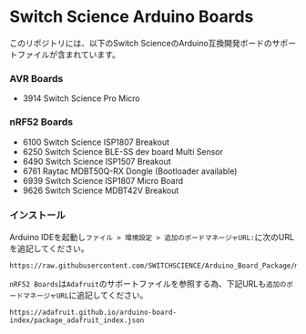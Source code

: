 # Switch Science Arduino Boards

このリポジトリには、以下のSwitch ScienceのArduino互換開発ボードのサポートファイルが含まれています。

### AVR Boards
* 3914 Switch Science Pro Micro

### nRF52 Boards
* 6100 Switch Science ISP1807 Breakout
* 6250 Switch Science BLE-SS dev board Multi Sensor
* 6490 Switch Science ISP1507 Breakout
* 6761 Raytac MDBT50Q-RX Dongle (Bootloader available)
* 6939 Switch Science ISP1807 Micro Board
* 9626 Switch Science MDBT42V Breakout

### インストール

Arduino IDEを起動し`ファイル > 環境設定 > 追加のボードマネージャURL:`に次のURLを追記してください。
```
https://raw.githubusercontent.com/SWITCHSCIENCE/Arduino_Board_Package/master/package_Switch_Science_index.json
```
`nRF52 Boards`は`Adafruit`のサポートファイルを参照する為、下記URLも`追加のボードマネージャURL`に追記してください。
```
https://adafruit.github.io/arduino-board-index/package_adafruit_index.json
```
